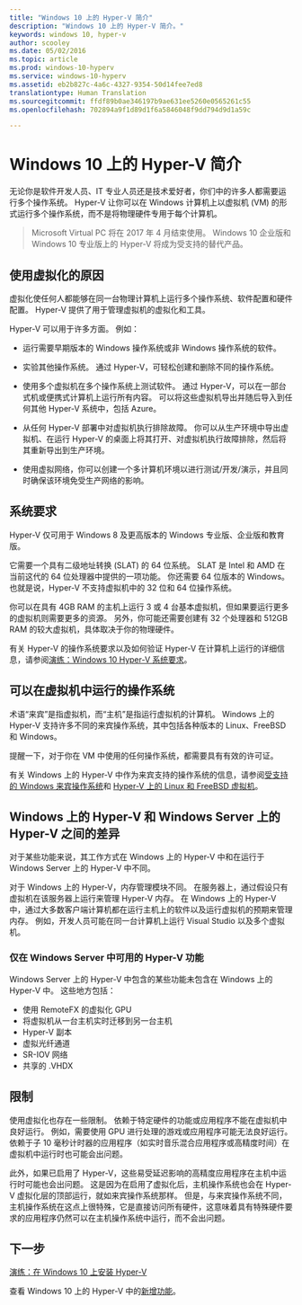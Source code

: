 ```yaml
---
title: "Windows 10 上的 Hyper-V 简介"
description: "Windows 10 上的 Hyper-V 简介。"
keywords: windows 10, hyper-v
author: scooley
ms.date: 05/02/2016
ms.topic: article
ms.prod: windows-10-hyperv
ms.service: windows-10-hyperv
ms.assetid: eb2b827c-4a6c-4327-9354-50d14fee7ed8
translationtype: Human Translation
ms.sourcegitcommit: ffdf89b0ae346197b9ae631ee5260e0565261c55
ms.openlocfilehash: 702894a9f1d89d1f6a5846048f9dd794d9d1a59c

---
```


# Windows 10 上的 Hyper-V 简介

无论你是软件开发人员、IT 专业人员还是技术爱好者，你们中的许多人都需要运行多个操作系统。  Hyper-V 让你可以在 Windows 计算机上以虚拟机 (VM) 的形式运行多个操作系统，而不是将物理硬件专用于每个计算机。

> Microsoft Virtual PC 将在 2017 年 4 月结束使用。 Windows 10 企业版和 Windows 10 专业版上的 Hyper-V 将成为受支持的替代产品。  

## 使用虚拟化的原因
虚拟化使任何人都能够在同一台物理计算机上运行多个操作系统、软件配置和硬件配置。  Hyper-V 提供了用于管理虚拟机的虚拟化和工具。

Hyper-V 可以用于许多方面。 例如：

* 运行需要早期版本的 Windows 操作系统或非 Windows 操作系统的软件。 

* 实验其他操作系统。 通过 Hyper-V，可轻松创建和删除不同的操作系统。

* 使用多个虚拟机在多个操作系统上测试软件。 通过 Hyper-V，可以在一部台式机或便携式计算机上运行所有内容。 可以将这些虚拟机导出并随后导入到任何其他 Hyper-V 系统中，包括 Azure。

* 从任何 Hyper-V 部署中对虚拟机执行排除故障。 你可以从生产环境中导出虚拟机、在运行 Hyper-V 的桌面上将其打开、对虚拟机执行故障排除，然后将其重新导出到生产环境。 

* 使用虚拟网络，你可以创建一个多计算机环境以进行测试/开发/演示，并且同时确保该环境免受生产网络的影响。

## 系统要求
Hyper-V 仅可用于 Windows 8 及更高版本的 Windows 专业版、企业版和教育版。

它需要一个具有二级地址转换 (SLAT) 的 64 位系统。 SLAT 是 Intel 和 AMD 在当前这代的 64 位处理器中提供的一项功能。  你还需要 64 位版本的 Windows。  
也就是说，Hyper-V 不支持虚拟机中的 32 位和 64 位操作系统。

你可以在具有 4GB RAM 的主机上运行 3 或 4 台基本虚拟机，但如果要运行更多的虚拟机则需要更多的资源。 另外，你可能还需要创建有 32 个处理器和 512GB RAM 的较大虚拟机，具体取决于你的物理硬件。

有关 Hyper-V 的操作系统要求以及如何验证 Hyper-V 在计算机上运行的详细信息，请参阅[演练：Windows 10 Hyper-V 系统要求](..\quick_start\walkthrough_install.md)。


## 可以在虚拟机中运行的操作系统
术语“来宾”是指虚拟机，而“主机”是指运行虚拟机的计算机。 Windows 上的 Hyper-V 支持许多不同的来宾操作系统，其中包括各种版本的 Linux、FreeBSD 和 Windows。 

提醒一下，对于你在 VM 中使用的任何操作系统，都需要具有有效的许可证。 

有关 Windows 上的 Hyper-V 中作为来宾支持的操作系统的信息，请参阅[受支持的 Windows 来宾操作系统](supported_guest_os.md)和 [Hyper-V 上的 Linux 和 FreeBSD 虚拟机](https://technet.microsoft.com/library/dn531030.aspx)。 


## Windows 上的 Hyper-V 和 Windows Server 上的 Hyper-V 之间的差异
对于某些功能来说，其工作方式在 Windows 上的 Hyper-V 中和在运行于 Windows Server 上的 Hyper-V 中不同。 

对于 Windows 上的 Hyper-V，内存管理模块不同。 在服务器上，通过假设只有虚拟机在该服务器上运行来管理 Hyper-V 内存。 在 Windows 上的 Hyper-V 中，通过大多数客户端计算机都在运行主机上的软件以及运行虚拟机的预期来管理内存。 例如，开发人员可能在同一台计算机上运行 Visual Studio 以及多个虚拟机。

### 仅在 Windows Server 中可用的 Hyper-V 功能
Windows Server 上的 Hyper-V 中包含的某些功能未包含在 Windows 上的 Hyper-V 中。 这些地方包括：

* 使用 RemoteFX 的虚拟化 GPU 
* 将虚拟机从一台主机实时迁移到另一台主机
* Hyper-V 副本
* 虚拟光纤通道
* SR-IOV 网络
* 共享的 .VHDX

## 限制
使用虚拟化也存在一些限制。 依赖于特定硬件的功能或应用程序不能在虚拟机中良好运行。 例如，需要使用 GPU 进行处理的游戏或应用程序可能无法良好运行。 依赖于子 10 毫秒计时器的应用程序（如实时音乐混合应用程序或高精度时间）在虚拟机中运行时也可能会出问题。

此外，如果已启用了 Hyper-V，这些易受延迟影响的高精度应用程序在主机中运行时可能也会出问题。  这是因为在启用了虚拟化后，主机操作系统也会在 Hyper-V 虚拟化层的顶部运行，就如来宾操作系统那样。 但是，与来宾操作系统不同，主机操作系统在这点上很特殊，它是直接访问所有硬件，这意味着具有特殊硬件要求的应用程序仍然可以在主机操作系统中运行，而不会出问题。

## 下一步
[演练：在 Windows 10 上安装 Hyper-V](..\quick_start\walkthrough_install.md) 

查看 Windows 10 上的 Hyper-V 中的[新增功能](whats_new.md)。




<!--HONumber=Oct16_HO4-->


